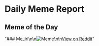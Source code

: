 # Daily Meme Report

## Meme of the Day
"### Me_irl\n\n![Meme](https://i.redd.it/se9bqzy98t7f1.png)\n\n[View on Reddit](https://redd.it/1lf1mir)"
